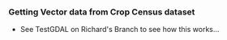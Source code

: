 ### Getting Vector data from Crop Census dataset
- See TestGDAL on Richard's Branch to see how this works...
